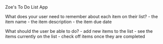 Zoe's To Do List App

What does your user need to remember about each item on their list?
	- the item name
	- the item description
	- the item due date

What should the user be able to do?
	- add new items to the list
	- see the items currently on the list
	- check off items once they are completed
